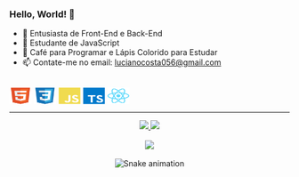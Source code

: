 ### Hello, World! 👋

- 🔭 Entusiasta de Front-End e Back-End
- 🌱 Estudante de JavaScript 
- 💬 Café para Programar e Lápis Colorido para Estudar
- 📫 Contate-me no email: lucianocosta056@gmail.com

<div style="display: inline_block"><br>
  <img align="center" alt="luciaano-HTML" height="30" width="40" src="https://raw.githubusercontent.com/devicons/devicon/master/icons/html5/html5-original.svg">
  <img align="center" alt="luci-CSS" height="30" width="40" src="https://raw.githubusercontent.com/devicons/devicon/master/icons/css3/css3-original.svg">
  <img align="center" alt="luci-Js" height="30" width="40" src="https://raw.githubusercontent.com/devicons/devicon/master/icons/javascript/javascript-plain.svg">
  <img align="center" alt="luci-Ts" height="30" width="40" src="https://raw.githubusercontent.com/devicons/devicon/master/icons/typescript/typescript-plain.svg">
  <img align="center" alt="luci-React" height="30" width="40" src="https://raw.githubusercontent.com/devicons/devicon/master/icons/react/react-original.svg">

-------------------------------------------------------------------------------------------------------------------------------------------------------------------
  <div align="center">
  <a href="https://github.com/LucianoCostaDev">
    <img height="150em" src="https://github-readme-stats.vercel.app/api?username=LucianoCostaDev&count_private=true&include_all_commits=true&show_icons=true&theme=dracula&hide_border=false&show_owner=true"/>
    <img height="150em" src="https://github-readme-stats.vercel.app/api/top-langs/?username=LucianoCostaDev&theme=dracula&hide_border=false&&layout=compact"/>
  </a>
</div>

  <br>

<div align="center">
  <a href="mailto:lucianocosta056@gmail.com"><img src="https://img.shields.io/badge/-Gmail-%23333?style=for-the-badge&logo=gmail&logoColor=white" target="_blank"></a>
</div>

<div align="center">

  ![Snake animation](https://github.com/LucianoCostaDev/LucianoCostaDev/blob/output/github-contribution-grid-snake.svg)
  
</div>

